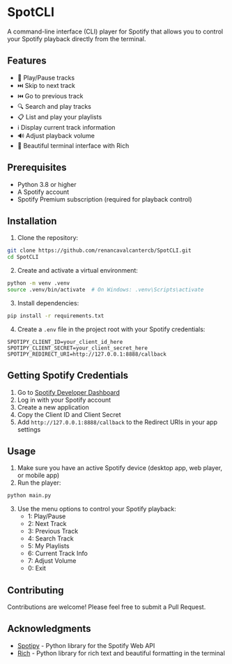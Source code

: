 # SpotCLI

A command-line interface (CLI) player for Spotify that allows you to control your Spotify playback directly from the terminal.

## Features

- 🎵 Play/Pause tracks
- ⏭️ Skip to next track
- ⏮️ Go to previous track
- 🔍 Search and play tracks
- 📋 List and play your playlists
- ℹ️ Display current track information
- 🔊 Adjust playback volume
- 🎨 Beautiful terminal interface with Rich

## Prerequisites

- Python 3.8 or higher
- A Spotify account
- Spotify Premium subscription (required for playback control)

## Installation

1. Clone the repository:
```bash
git clone https://github.com/renancavalcantercb/SpotCLI.git
cd SpotCLI
```

2. Create and activate a virtual environment:
```bash
python -m venv .venv
source .venv/bin/activate  # On Windows: .venv\Scripts\activate
```

3. Install dependencies:
```bash
pip install -r requirements.txt
```

4. Create a `.env` file in the project root with your Spotify credentials:
```env
SPOTIPY_CLIENT_ID=your_client_id_here
SPOTIPY_CLIENT_SECRET=your_client_secret_here
SPOTIPY_REDIRECT_URI=http://127.0.0.1:8888/callback
```

## Getting Spotify Credentials

1. Go to [Spotify Developer Dashboard](https://developer.spotify.com/dashboard)
2. Log in with your Spotify account
3. Create a new application
4. Copy the Client ID and Client Secret
5. Add `http://127.0.0.1:8888/callback` to the Redirect URIs in your app settings

## Usage

1. Make sure you have an active Spotify device (desktop app, web player, or mobile app)
2. Run the player:
```bash
python main.py
```

3. Use the menu options to control your Spotify playback:
   - 1: Play/Pause
   - 2: Next Track
   - 3: Previous Track
   - 4: Search Track
   - 5: My Playlists
   - 6: Current Track Info
   - 7: Adjust Volume
   - 0: Exit

## Contributing

Contributions are welcome! Please feel free to submit a Pull Request.

## Acknowledgments

- [Spotipy](https://github.com/plamere/spotipy) - Python library for the Spotify Web API
- [Rich](https://github.com/Textualize/rich) - Python library for rich text and beautiful formatting in the terminal 